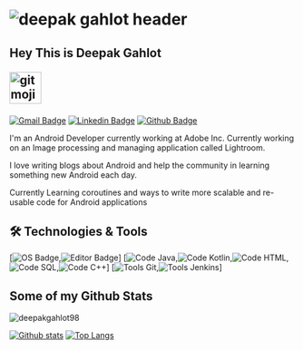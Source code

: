 # ![deepak gahlot header](https://github.com/deepakgahlot98/deepakgahlot98/blob/master/farzad-nazifi-p-xSl33Wxyc-unsplash.jpg)

## Hey This is Deepak Gahlot <p align="left"> <img src="https://github.com/deepakgahlot98/deepakgahlot98/blob/master/a.gif" width="56" alt="gitmoji"> </p>
[![Gmail Badge](https://img.shields.io/badge/-deepakgahlot98@gmail.com-c14438?style=flat&logo=Gmail&logoColor=white&link=mailto:deepakgahlot98@gmail.com)](mailto:deepakgahlot98@gmail.com) 
[![Linkedin Badge](https://img.shields.io/badge/https://www.linkedin.com/in/deepak-gahlot-4b7832102/?style=flat&logo=Linkedin&logoColor=white&link=https://www.linkedin.com/in/deepakgahlot-4b7832102/)](https://www.linkedin.com/in/deepakgahlot-4b7832102/) [![Github Badge](https://img.shields.io/badge/-deepakgahlot98-grey?style=flat&logo=github&logoColor=white&link=https://github.com/deepakgahlot98/)](https://www.github.com/deepakgahlot98/) <p align='left'>I'm an Android Developer currently working at Adobe Inc. Currently working on an Image processing and managing application called Lightroom.

I love writing blogs about Android and help the community in learning something new Android each day. 

Currently Learning coroutines and ways to write more scalable and re-usable code for Android applications </p>

## 🛠️ Technologies & Tools
[![OS Badge](https://img.shields.io/badge/OS-macOS-brightgreen),![Editor Badge](https://img.shields.io/badge/Editor-Android%20Studio%20%7C%20IntelliJ%20Idea-green)]
[![Code Java](https://img.shields.io/badge/Code-Java-blue),![Code Kotlin](https://img.shields.io/badge/Code-Kotlin-blue),![Code HTML](https://img.shields.io/badge/Code-HTML-blue),![Code SQL](https://img.shields.io/badge/code-SQL-blue),![Code C++](https://img.shields.io/badge/Code-C%2B%2B-blue)]
[![Tools Git](https://img.shields.io/badge/Tools-Git-lightgrey),![Tools Jenkins](https://img.shields.io/badge/Tools-Jenkins-lightgrey)]

## Some of my Github Stats
<p align=left> <img src=https://komarev.com/ghpvc/?username=deepakgahlot98 alt=deepakgahlot98 /> </p>

[![Github stats](https://github-readme-stats.vercel.app/api?username=deepakgahlot98&show_icons=true&include_all_commits=true)](https://github.com/deepakgahlot98/github-readme-stats)
[![Top Langs](https://github-readme-stats.vercel.app/api/top-langs/?username=deepakgahlot98&layout=compact)](https://github.com/deepakgahlot98/github-readme-stats)



<!--
**deepakgahlot98/deepakgahlot98** is a ✨ _special_ ✨ repository because its `README.md` (this file) appears on your GitHub profile.

